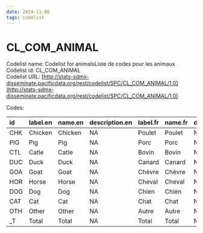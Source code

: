 ```yaml
---
date: 2024-11-08
tags: codelist
---
```


# CL_COM_ANIMAL

Codelist name: Codelist for animalsListe de codes pour les animaux  
Codelist id: CL_COM_ANIMAL  
Codelist URL: [http://stats-sdmx-disseminate.pacificdata.org/rest/codelist/SPC/CL_COM_ANIMAL/1.0](http://stats-sdmx-disseminate.pacificdata.org/rest/codelist/SPC/CL_COM_ANIMAL/1.0)  

Codes:  

|id  |label.en |name.en |description.en |label.fr |name.fr |description.fr |
|:---|:--------|:-------|:--------------|:--------|:-------|:--------------|
|CHK |Chicken  |Chicken |NA             |Poulet   |Poulet  |NA             |
|PIG |Pig      |Pig     |NA             |Porc     |Porc    |NA             |
|CTL |Catle    |Catle   |NA             |Bovin    |Bovin   |NA             |
|DUC |Duck     |Duck    |NA             |Canard   |Canard  |NA             |
|GOA |Goat     |Goat    |NA             |Chèvre   |Chèvre  |NA             |
|HOR |Horse    |Horse   |NA             |Cheval   |Cheval  |NA             |
|DOG |Dog      |Dog     |NA             |Chien    |Chien   |NA             |
|CAT |Cat      |Cat     |NA             |Chat     |Chat    |NA             |
|OTH |Other    |Other   |NA             |Autre    |Autre   |NA             |
|_T  |Total    |Total   |NA             |Total    |Total   |NA             |
